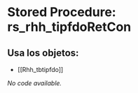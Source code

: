 # Stored Procedure: rs_rhh_tipfdoRetCon

## Usa los objetos:
- [[Rhh_tbtipfdo]]

*No code available.*
